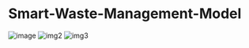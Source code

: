 # Smart-Waste-Management-Model
![image](https://github.com/user-attachments/assets/f42b9e71-e58c-4335-aab5-13e5741ffce5)
![img2](https://github.com/user-attachments/assets/4e986120-8390-49e6-aa9f-6f7137aa2985)
![img3](https://github.com/user-attachments/assets/de44d39f-a405-45f3-904b-c4d0aec5ab08)


